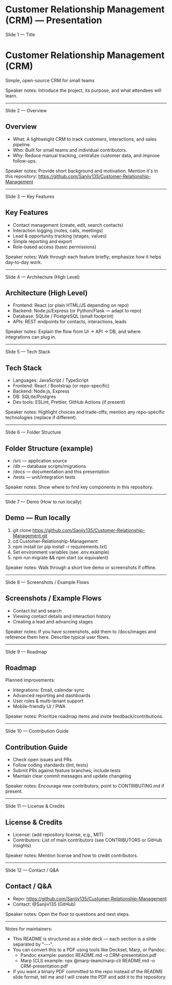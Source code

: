 # Customer Relationship Management (CRM) — Presentation

Slide 1 — Title
# Customer Relationship Management (CRM)
Simple, open-source CRM for small teams

Speaker notes: Introduce the project, its purpose, and what attendees will learn.

---

Slide 2 — Overview
## Overview
- What: A lightweight CRM to track customers, interactions, and sales pipeline.
- Who: Built for small teams and individual contributors.
- Why: Reduce manual tracking, centralize customer data, and improve follow-ups.

Speaker notes: Provide short background and motivation. Mention it's in this repository: https://github.com/Sanjiv135/Customer-Relationship-Management

---

Slide 3 — Key Features
## Key Features
- Contact management (create, edit, search contacts)
- Interaction logging (notes, calls, meetings)
- Lead & opportunity tracking (stages, values)
- Simple reporting and export
- Role-based access (basic permissions)

Speaker notes: Walk through each feature briefly; emphasize how it helps day-to-day work.

---

Slide 4 — Architecture (High Level)
## Architecture (High Level)
- Frontend: React (or plain HTML/JS depending on repo)
- Backend: Node.js/Express (or Python/Flask — adapt to repo)
- Database: SQLite / PostgreSQL (small footprint)
- APIs: REST endpoints for contacts, interactions, leads

Speaker notes: Explain the flow from UI -> API -> DB, and where integrations can plug in.

---

Slide 5 — Tech Stack
## Tech Stack
- Languages: JavaScript / TypeScript
- Frontend: React / Bootstrap (or repo-specific)
- Backend: Node.js, Express
- DB: SQLite/Postgres
- Dev tools: ESLint, Prettier, GitHub Actions (if present)

Speaker notes: Highlight choices and trade-offs; mention any repo-specific technologies (replace if different).

---

Slide 6 — Folder Structure
## Folder Structure (example)
- /src — application source
- /db — database scripts/migrations
- /docs — documentation and this presentation
- /tests — unit/integration tests

Speaker notes: Show where to find key components in this repository.

---

Slide 7 — Demo (How to run locally)
## Demo — Run locally
1. git clone https://github.com/Sanjiv135/Customer-Relationship-Management.git
2. cd Customer-Relationship-Management
3. npm install (or pip install -r requirements.txt)
4. Set environment variables (see .env.example)
5. npm run migrate && npm start (or equivalent)

Speaker notes: Walk through a short live demo or screenshots if offline.

---

Slide 8 — Screenshots / Example Flows
## Screenshots / Example Flows
- Contact list and search
- Viewing contact details and interaction history
- Creating a lead and advancing stages

Speaker notes: If you have screenshots, add them to /docs/images and reference them here. Describe typical user flows.

---

Slide 9 — Roadmap
## Roadmap
Planned improvements:
- Integrations: Email, calendar sync
- Advanced reporting and dashboards
- User roles & multi-tenant support
- Mobile-friendly UI / PWA

Speaker notes: Prioritize roadmap items and invite feedback/contributions.

---

Slide 10 — Contribution Guide
## Contribution Guide
- Check open issues and PRs
- Follow coding standards (lint, tests)
- Submit PRs against feature branches; include tests
- Maintain clear commit messages and update changelog

Speaker notes: Encourage new contributors; point to CONTRIBUTING.md if present.

---

Slide 11 — License & Credits
## License & Credits
- License: (add repository license, e.g., MIT)
- Contributors: List of main contributors (see CONTRIBUTORS or GitHub insights)

Speaker notes: Mention license and how to credit contributors.

---

Slide 12 — Contact / Q&A
## Contact / Q&A
- Repo: https://github.com/Sanjiv135/Customer-Relationship-Management
- Contact: @Sanjiv135 (GitHub)

Speaker notes: Open the floor to questions and next steps.

---

Notes for maintainers:
- This README is structured as a slide deck — each section is a slide separated by "---".
- You can convert this to a PDF using tools like Deckset, Marp, or Pandoc:
  - Pandoc example: pandoc README.md -o CRM-presentation.pdf
  - Marp (CLI) example: npx @marp-team/marp-cli README.md -o CRM-presentation.pdf
- If you want a binary PDF committed to the repo instead of the README slide format, tell me and I will create the PDF and add it to the repository.
